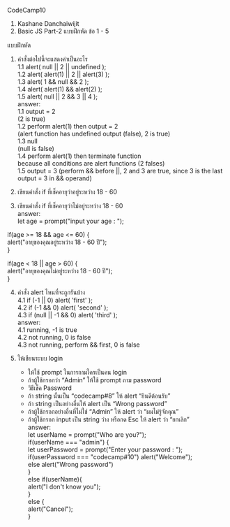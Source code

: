 CodeCamp10  
1. Kashane Danchaiwijit  
2. Basic JS Part-2 แบบฝึกหัด  ข้อ 1 - 5    

แบบฝึกหัด  
  1) คำสั่งต่อไปนี้จะแสดงค่าเป็นอะไร  
        1.1 alert( null || 2 || undefined );	  
        1.2 alert( alert(1) || 2 || alert(3) );  
        1.3 alert( 1 && null && 2 );  
        1.4 alert( alert(1) && alert(2) );  
        1.5 alert( null || 2 && 3 || 4 );  
answer:  
1.1 output = 2  
	(2 is true)  
1.2 perform alert(1) then output = 2  
	(alert function has undefined output (false), 2 is true)  
1.3 null  
	(null is false)  
1.4 perform alert(1) then terminate function   
	because all conditions are alert functions (2 falses)   
1.5 output = 3 
	(perform && before ||, 2 and 3 are true, since 3 is the last output = 3 in && operand)  


2) เขียนคำสั่ง if ที่เช็คอายุว่าอยู่ระหว่าง 18 - 60  
3) เขียนคำสั่ง if ที่เช็คอายุว่าไม่อยู่ระหว่าง 18 - 60  
answer:  
let age = prompt("input your age : ");  

if(age >= 18 && age <= 60) {  
    alert("อายุของคุณอยู่ระหว่าง 18 - 60 ปี");  
}  

if(age < 18 || age > 60) {  
    alert("อายุของคุณไม่อยู่ระหว่าง 18 - 60 ปี");  
}  


4) คำสั่ง alert ไหนที่จะถูกรันบ้าง  
	4.1 if (-1 || 0) alert( 'first' );  
	4.2 if (-1 && 0) alert( 'second' );  
	4.3 if (null || -1 && 0) alert( 'third' );  
answer:  
4.1 running, -1 is true  
4.2 not running, 0 is false  
4.3 not running, perform && first, 0 is false  


5) ให้เขียนระบบ login  
	- ให้ใช้ prompt ในการถามใครเป็นคน login  
	- ถ้าผู้ใช้กรอกว่า “Admin” ให้ใช้ prompt ถาม password  
	- วิธีเช็ค Password  
	- ถ้า string นั้นเป็น “codecamp#8” ให้ alert “ยินดีต้อนรับ”  
	- ถ้า string เป็นอย่างอื่นให้ alert เป็น “Wrong password”  
	- ถ้าผู้ใช้กรอกอย่างอื่นที่ไม่ใช่ “Admin” ให้ alert ว่า “ผมไม่รู้จักคุณ”  
	- ถ้าผู้ใช้กรอก input เป็น string ว่าง หรือกด Esc ให้ alert ว่า “ยกเลิก”  
answer:  
let userName = prompt("Who are you?");  
if(userName === "admin") {  
    let userPassword = prompt("Enter your password : ");  
    if(userPassword === "codecamp#10") alert("Welcome");  
    else alert("Wrong password")  
}  
else if(userName){  
    alert("I don't know you");  
}  
else {  
    alert("Cancel");  
}  
